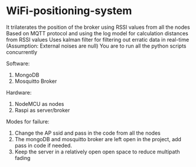 # WiFi-positioning-system

It trilaterates the position of the broker using RSSI values from all the nodes
Based on MQTT protocol and using the log model for calculation distances from RSSI values
Uses kalman filter for filtering out erratic data in real-time (Assumption: External noises are null)
You are to run all the python scripts concurrently

Software:
1. MongoDB
2. Mosquitto Broker

Hardware:
1. NodeMCU as nodes
2. Raspi as server/broker

Modes for failure:
1. Change the AP ssid and pass in the code from all the nodes
2. The mongoDB and mosquitto broker are left open in the project, add pass in code if needed.
3. Keep the server in a relatively open open space to reduce multipath fading
